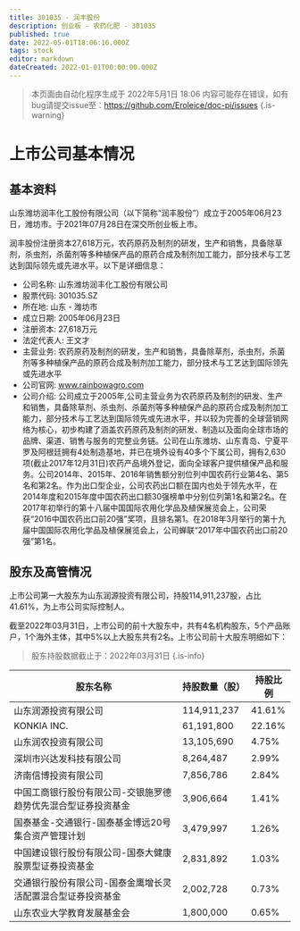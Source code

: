 ```yaml
---
title: 301035 - 润丰股份
description: 创业板 - 农药化肥 - 301035
published: true
date: 2022-05-01T18:06:16.000Z
tags: stock
editor: markdown
dateCreated: 2022-01-01T00:00:00.000Z
---
```


> 本页面由自动化程序生成于 2022年5月1日 18:06
> 内容可能存在错误，如有bug请提交issue至：https://github.com/Eroleice/doc-pi/issues
{.is-warning}

# 上市公司基本情况

## 基本资料

山东潍坊润丰化工股份有限公司（以下简称“润丰股份”）成立于2005年06月23日，潍坊市。于2021年07月28日在深交所创业板上市。

润丰股份注册资本27,618万元，农药原药及制剂的研发，生产和销售，具备除草剂，杀虫剂，杀菌剂等多种植保产品的原药合成及制剂加工能力，部分技术与工艺达到国际领先或先进水平。以下是详细信息：

- 公司名称: 山东潍坊润丰化工股份有限公司
- 股票代码: 301035.SZ
- 所在地: 山东 - 潍坊市
- 成立日期: 2005年06月23日
- 注册资本: 27,618万元
- 法定代表人: 王文才
- 主营业务: 农药原药及制剂的研发，生产和销售，具备除草剂，杀虫剂，杀菌剂等多种植保产品的原药合成及制剂加工能力，部分技术与工艺达到国际领先或先进水平
- 公司官网: www.rainbowagro.com
- 公司介绍: 公司成立于2005年,公司主营业务为农药原药及制剂的研发、生产和销售，具备除草剂、杀虫剂、杀菌剂等多种植保产品的原药合成及制剂加工能力，部分技术与工艺达到国际领先或先进水平，并以较为完善的全球营销网络为核心，初步构建了涵盖农药原药及制剂的研发、制造以及面向全球市场的品牌、渠道、销售与服务的完整业务链。公司在山东潍坊、山东青岛、宁夏平罗及阿根廷拥有4处制造基地，并已在境外设有40多个下属公司，拥有2,630项(截止2017年12月31日)农药产品境外登记，面向全球客户提供植保产品和服务。公司2014年、2015年、2016年销售额分别位列中国农药行业第4名、第5名和第2名。作为出口型企业，公司农药出口额在国内也处于领先水平，在2014年度和2015年度中国农药出口额30强榜单中分别位列第1名和第2名。在2017年初举行的第十八届中国国际农用化学品及植保展览会上，公司荣获“2016中国农药出口前20强”奖项，且排名第1。在2018年3月举行的第十九届中国国际农用化学品及植保展览会上，公司蝉联“2017年中国农药出口前20强”第1名。


## 股东及高管情况

上市公司第一大股东为山东润源投资有限公司，持股114,911,237股，占比41.61%，为上市公司实际控制人。

截至2022年03月31日，上市公司的前十大股东中，共有4名机构股东，5个产品账户，1个海外主体，其中5%以上大股东共有2名。上市公司前十大股东明细如下：

> 股东持股数据截止于：2022年03月31日
{.is-info}

| 股东名称 | 持股数量（股） | 持股比例 |
| --- | --- | --- |
| 山东润源投资有限公司 | 114,911,237 | 41.61% |
| KONKIA INC. | 61,191,800 | 22.16% |
| 山东润农投资有限公司 | 13,105,690 | 4.75% |
| 深圳市兴达发科技有限公司 | 8,264,487 | 2.99% |
| 济南信博投资有限公司 | 7,856,786 | 2.84% |
| 中国工商银行股份有限公司-交银施罗德趋势优先混合型证券投资基金 | 3,906,664 | 1.41% |
| 国泰基金-交通银行-国泰基金博远20号集合资产管理计划 | 3,479,997 | 1.26% |
| 中国建设银行股份有限公司-国泰大健康股票型证券投资基金 | 2,831,892 | 1.03% |
| 交通银行股份有限公司-国泰金鹰增长灵活配置混合型证券投资基金 | 2,002,728 | 0.73% |
| 山东农业大学教育发展基金会 | 1,800,000 | 0.65% |




